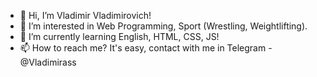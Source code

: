 - 👋 Hi, I’m Vladimir Vladimirovich!
- 👀 I’m interested in Web Programming, Sport (Wrestling, Weightlifting).
- 🌱 I’m currently learning English, HTML, CSS, JS!
- 📫 How to reach me? It's easy, contact with me in Telegram - @Vladimirass

